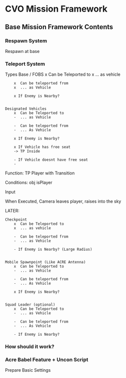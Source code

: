 # CVO Mission Framework

## Base Mission Framework Contents

### Respawn System

Respawn at base

### Teleport System ###

Types
    Base / FOBS
        x  Can be Teleported to
        x  ... as vehicle

        x  Can be teleported from 
        x  ... as Vehicle

        x If Enemy is Nearby?


    Designated Vehicles
        x  Can be Teleported to
        -  ... as Vehicle
        
        -  Can be teleported from 
        -  ... As Vehicle

        x If Enemy is Nearby?

        x If Vehicle has free seat
        -> TP Inside

        - If Vehicle doesnt have free seat
        - 



Function: TP Player with Transition

Conditions: obj isPlayer


Input

When Executed, Camera leaves player, raises into the sky



LATER:

    Checkpoint
        x  Can be Teleported to
        x  ... as vehicle

        -  Can be teleported from 
        -  ... as Vehicle

        - If Enemy is Nearby? (Large Radius) 


    Mobile Spawnpoint (Like ACRE Antenna)
        x  Can be Teleported to
        -  ... as Vehicle
        
        -  Can be teleported from 
        -  ... As Vehicle

        x If Enemy is Nearby?


    Squad Leader (optional)
        x  Can be Teleported to
        -  ... as Vehicle
        
        -  Can be teleported from 
        -  ... As Vehicle

        - If Enemy is Nearby?



### How should it work?











### Acre Babel Feature + Uncon Script

Prepare Basic Settings


### 